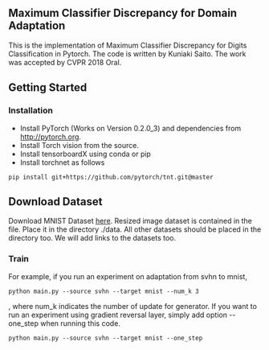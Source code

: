 ## Maximum Classifier Discrepancy for Domain Adaptation
This is the implementation of Maximum Classifier Discrepancy for Digits Classification in Pytorch.
The code is written by Kuniaki Saito. The work was accepted by CVPR 2018 Oral.

## Getting Started
### Installation
- Install PyTorch (Works on Version 0.2.0_3) and dependencies from http://pytorch.org.
- Install Torch vision from the source.
- Install tensorboardX using conda or pip
- Install torchnet as follows
```
pip install git+https://github.com/pytorch/tnt.git@master
```
## Download Dataset
Download MNIST Dataset [here](https://drive.google.com/file/d/1cZ4vSIS-IKoyKWPfcgxFMugw0LtMiqPf/view?usp=sharing). Resized image dataset is contained in the file.
Place it in the directory ./data.
All other datasets should be placed in the directory too.
We will add links to the datasets too.


### Train
For example, if you run an experiment on adaptation from svhn to mnist,
```
python main.py --source svhn --target mnist --num_k 3
```
, where num_k indicates the number of update for generator.
If you want to run an experiment using gradient reversal layer, simply add option --one_step when running this code.
```
python main.py --source svhn --target mnist --one_step
```
